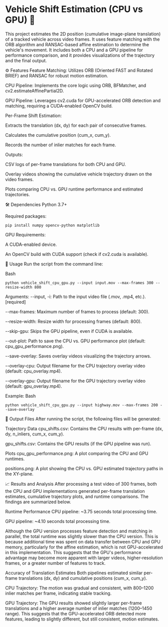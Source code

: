 # Vehicle Shift Estimation (CPU vs GPU) 🚗
This project estimates the 2D position (cumulative image-plane translation) of a tracked vehicle across video frames. It uses feature matching with the ORB algorithm and RANSAC-based affine estimation to determine the vehicle's movement. It includes both a CPU and a GPU pipeline for performance comparison, and it provides visualizations of the trajectory and the final output.

⚙️ Features
Feature Matching: Utilizes ORB (Oriented FAST and Rotated BRIEF) and RANSAC for robust motion estimation.

CPU Pipeline: Implements the core logic using ORB, BFMatcher, and cv2.estimateAffinePartial2D.

GPU Pipeline: Leverages cv2.cuda for GPU-accelerated ORB detection and matching, requiring a CUDA-enabled OpenCV build.

Per-Frame Shift Estimation:

Extracts the translation (dx, dy) for each pair of consecutive frames.

Calculates the cumulative position (cum_x, cum_y).

Records the number of inlier matches for each frame.

Outputs:

CSV logs of per-frame translations for both CPU and GPU.

Overlay videos showing the cumulative vehicle trajectory drawn on the video frames.

Plots comparing CPU vs. GPU runtime performance and estimated trajectories.

🛠️ Dependencies
Python 3.7+

Required packages:
```
pip install numpy opencv-python matplotlib
```

GPU Requirements:

A CUDA-enabled device.

An OpenCV build with CUDA support (check if cv2.cuda is available).

🚀 Usage
Run the script from the command line:

Bash
```
python vehicle_shift_cpu_gpu.py --input input.mov --max-frames 300 --resize-width 800
```

Arguments:
--input, -i: Path to the input video file (.mov, .mp4, etc.). [required]

--max-frames: Maximum number of frames to process (default: 300).

--resize-width: Resize width for processing frames (default: 800).

--skip-gpu: Skips the GPU pipeline, even if CUDA is available.

--out-plot: Path to save the CPU vs. GPU performance plot (default: cpu_gpu_performance.png).

--save-overlay: Saves overlay videos visualizing the trajectory arrows.

--overlay-cpu: Output filename for the CPU trajectory overlay video (default: cpu_overlay.mp4).

--overlay-gpu: Output filename for the GPU trajectory overlay video (default: gpu_overlay.mp4).

Example:
Bash
```
python vehicle_shift_cpu_gpu.py --input highway.mov --max-frames 200 --save-overlay
```

📁 Output Files
After running the script, the following files will be generated:

Trajectory Data
cpu_shifts.csv: Contains the CPU results with per-frame (dx, dy, n_inliers, cum_x, cum_y).

gpu_shifts.csv: Contains the GPU results (if the GPU pipeline was run).

Plots
cpu_gpu_performance.png: A plot comparing the CPU and GPU runtimes.

positions.png: A plot showing the CPU vs. GPU estimated trajectory paths in the XY-plane.

📈 Results and Analysis
After processing a test video of 300 frames, both the CPU and GPU implementations generated per-frame translation estimates, cumulative trajectory plots, and runtime comparisons. The findings are summarized below.

Runtime Performance
CPU pipeline: ~3.75 seconds total processing time.

GPU pipeline: ~4.10 seconds total processing time.

Although the GPU version processes feature detection and matching in parallel, the total runtime was slightly slower than the CPU version. This is because additional time was spent on data transfer between CPU and GPU memory, particularly for the affine estimation, which is not GPU-accelerated in this implementation. This suggests that the GPU's performance advantage may become more apparent with larger videos, higher-resolution frames, or a greater number of features to track.

Accuracy of Translation Estimates
Both pipelines estimated similar per-frame translations (dx, dy) and cumulative positions (cum_x, cum_y).

CPU Trajectory: The motion was gradual and consistent, with 800–1200 inlier matches per frame, indicating stable tracking.

GPU Trajectory: The GPU results showed slightly larger per-frame translations and a higher average number of inlier matches (1200–1450 range). This suggests that the GPU-accelerated ORB detected more features, leading to slightly different, but still consistent, motion estimates.
